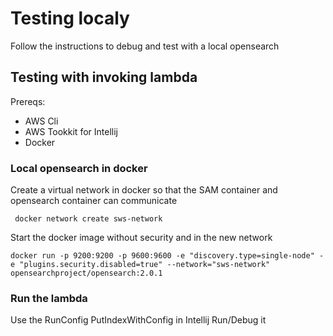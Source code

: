 # Testing localy

Follow the instructions to debug and test with a local opensearch

## Testing with invoking lambda

Prereqs:

- AWS Cli
- AWS Tookkit for Intellij
- Docker

### Local opensearch in docker

Create a virtual network in docker so that the SAM container and opensearch container can communicate

     docker network create sws-network

Start the docker image without security and in the new network

    docker run -p 9200:9200 -p 9600:9600 -e "discovery.type=single-node" -e "plugins.security.disabled=true" --network="sws-network" opensearchproject/opensearch:2.0.1



### Run the lambda
Use the RunConfig PutIndexWithConfig in Intellij
Run/Debug it

